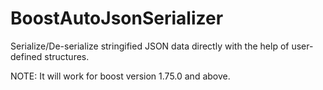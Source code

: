 # BoostAutoJsonSerializer
Serialize/De-serialize stringified JSON data directly with the help of user-defined structures.

NOTE: It will work for boost version 1.75.0 and above.